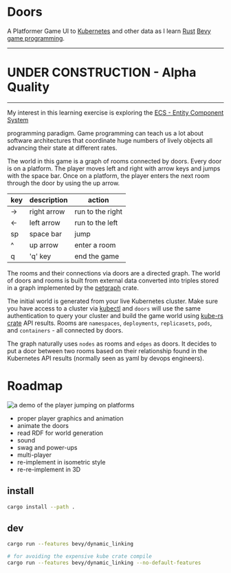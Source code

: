 Doors
==========

A Platformer Game UI to [Kubernetes](https://kubernetes.io/) and other data as I
learn [Rust](https://www.rust-lang.org) [Bevy game
programming](https://github.com/bevyengine/bevy).

------------
# UNDER CONSTRUCTION - Alpha Quality
------------

My interest in this learning exercise is exploring the [ECS - Entity
Component System](https://en.wikipedia.org/wiki/Entity_component_system)

programming paradigm. Game programming can teach us a lot about software
architectures that coordinate huge numbers of lively objects all advancing their
state at different rates.

The world in this game is a graph of rooms connected by doors.  Every door is on
a platform.  The player moves left and right with arrow keys and jumps with the
space bar.  Once on a platform, the player enters the next room through the door
by using the up arrow.

| key | description | action |
| --- | --- | --- |
| -> | right arrow | run to the right |
| <- | left arrow | run to the left |
| sp | space bar | jump |
| ^ | up arrow | enter a room |
| q | 'q' key| end the game |

The rooms and their connections via doors are a directed graph.  The world of
doors and rooms is built from external data converted into triples stored in a
graph implemented by the [petgraph](https://github.com/petgraph/petgraph) crate.

The initial world is generated from your live Kubernetes cluster.  Make sure you
have access to a cluster via [kubectl](https://kubernetes.io/docs/reference/kubectl/) and `doors` will use the same
authentication to query your cluster and build the game world using [kube-rs
crate](https://github.com/kube-rs/kube) API results.  Rooms are `namespaces`,
`deployments`, `replicasets`, `pods`, and `containers` - all connected by doors.

The graph naturally uses `nodes` as rooms and `edges` as doors.  It decides to put a
door between two rooms based on their relationship found in the Kubernetes API
results (normally seen as yaml by devops engineers).

Roadmap
==========

![a demo of the player jumping on platforms](docs/doors-demo-1-feb-25.gif)

* proper player graphics and animation
* animate the doors
* read RDF for world generation
* sound
* swag and power-ups
* multi-player
* re-implement in isometric style
* re-re-implement in 3D

install
--------

```bash
cargo install --path .
```

dev
--------

```bash
cargo run --features bevy/dynamic_linking

# for avoiding the expensive kube crate compile
cargo run --features bevy/dynamic_linking --no-default-features
```


